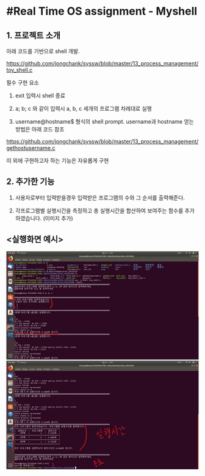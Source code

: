 #Real Time OS assignment -  Myshell
=================

## 1. 프로젝트 소개

아래 코드를 기반으로 shell 개발.

https://github.com/jongchank/syssw/blob/master/13_process_management/toy_shell.c

필수 구현 요소

1. exit 입력시 shell 종료

2. a; b; c 와 같이 입력시 a, b, c 세개의 프로그램 차례대로 실행

3. username@hostname$ 형식의 shell prompt. username과 hostname 얻는 방법은 아래 코드 참조

https://github.com/jongchank/syssw/blob/master/13_process_management/gethostusername.c

이 외에 구현하고자 하는 기능은 자유롭게 구현



## 2. 추가한 기능 

1. 사용자로부터 입력받을경우 입력받은 프로그램의 수와 그 순서를 출력해준다.

2. 각프로그램별 실행시간을 측정하고 총 실행시간을 합산하여 보여주는 함수를 추가하였습니다. (이미지 추가)


## <실행화면 예시>
<img src =./pic/os_3.jpg>
<img src =./pic/os_4.jpg>
